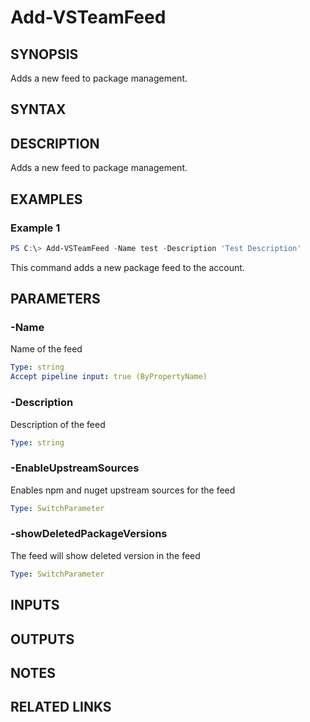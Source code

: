 


# Add-VSTeamFeed

## SYNOPSIS

Adds a new feed to package management.

## SYNTAX

## DESCRIPTION

Adds a new feed to package management.

## EXAMPLES

### Example 1

```PowerShell
PS C:\> Add-VSTeamFeed -Name test -Description 'Test Description'
```

This command adds a new package feed to the account.

## PARAMETERS

### -Name

Name of the feed

```yaml
Type: string
Accept pipeline input: true (ByPropertyName)
```

### -Description

Description of the feed

```yaml
Type: string
```

### -EnableUpstreamSources

Enables npm and nuget upstream sources for the feed

```yaml
Type: SwitchParameter
```

### -showDeletedPackageVersions

The feed will show deleted version in the feed

```yaml
Type: SwitchParameter
```

## INPUTS

## OUTPUTS

## NOTES

## RELATED LINKS

